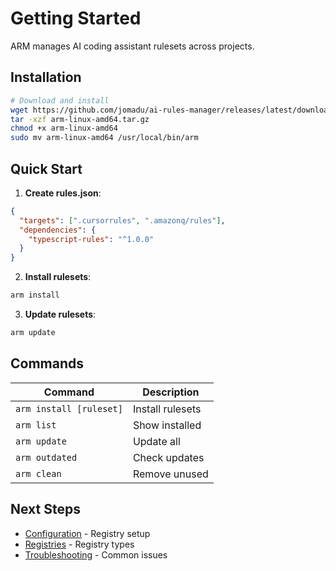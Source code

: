 # Getting Started

ARM manages AI coding assistant rulesets across projects.

## Installation

```bash
# Download and install
wget https://github.com/jomadu/ai-rules-manager/releases/latest/download/arm-linux-amd64.tar.gz
tar -xzf arm-linux-amd64.tar.gz
chmod +x arm-linux-amd64
sudo mv arm-linux-amd64 /usr/local/bin/arm
```

## Quick Start

1. **Create rules.json**:
```json
{
  "targets": [".cursorrules", ".amazonq/rules"],
  "dependencies": {
    "typescript-rules": "^1.0.0"
  }
}
```

2. **Install rulesets**:
```bash
arm install
```

3. **Update rulesets**:
```bash
arm update
```

## Commands

| Command | Description |
|---------|-------------|
| `arm install [ruleset]` | Install rulesets |
| `arm list` | Show installed |
| `arm update` | Update all |
| `arm outdated` | Check updates |
| `arm clean` | Remove unused |

## Next Steps

- [Configuration](configuration.md) - Registry setup
- [Registries](registries/) - Registry types
- [Troubleshooting](troubleshooting.md) - Common issues
